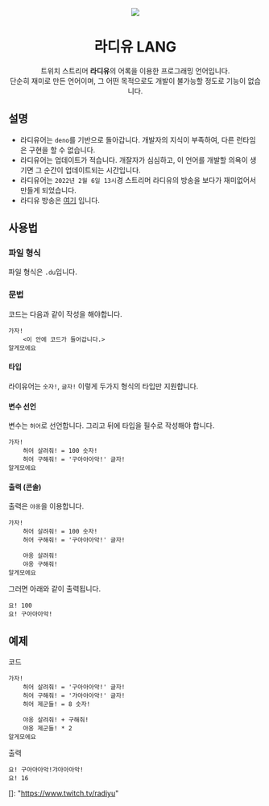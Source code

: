 <p align="center">
    <img src="https://w.namu.la/s/ad9c8d3717c499539b97476d2ef0460dad01707f278b44584b9f2ed23d80a7e1eed6114797fd6aa4e0fa798b15d4b3a317d8fd1e7faf3817a678e6e8f4cf2e24513ddefdecbc79734f46471a3af5268c" alr />
</p>

<h1 align="center">라디유 LANG</h1>

<p align="center">
    트위치 스트리머 <b>라디유</b>의 어록을 이용한 프로그래밍 언어입니다. <br />
    단순히 재미로 만든 언어이며, 그 어떤 목적으로도 개발이 불가능할 정도로 기능이 없습니다.
</p>

<h2>설명</h2>

- 라디유어는 `deno`를 기반으로 돌아갑니다. 개발자의 지식이 부족하여, 다른 런타임은 구현을 할 수 없습니다.
- 라디유어는 업데이트가 적습니다. 개잘자가 심심하고, 이 언어를 개발할 의욕이 생기면 그 순간이 업데이트되는 시간입니다.
- 라디유어는 `2022년 2월 6일 13시`경 스트리머 라디유의 방송을 보다가 재미없어서 만들게 되었습니다.
- 라디유 방송은 [여기](https://www.twitch.tv/radiyu) 입니다.

<h2>사용법</h2>

<h3>파일 형식</h3>

파일 형식은 `.du`입니다.

<h3>문법</h3>

코드는 다음과 같이 작성을 해야합니다.

```du
가자!
    <이 안에 코드가 들어갑니다.>
알게모에요
```

<h4>타입</h4>

라이유어는 `숫자!`, `글자!` 이렇게 두가지 형식의 타입만 지원합니다.

<h4>변수 선언</h4>

변수는 `허어`로 선언합니다. 그리고 뒤에 타입을 필수로 작성해야 합니다.

```du
가자!
    허어 살려줘! = 100 숫자!
    허어 구해줘! = '구아아아악!' 글자!
알게모에요
```

<h4>출력 (콘솔)</h4>

출력은 `야옹`을 이용합니다.

```du
가자!
    허어 살려줘! = 100 숫자!
    허어 구해줘! = '구아아아악!' 글자!
    
    야옹 살려줘!
    야옹 구해줘!
알게모에요
```

그러면 아래와 같이 출력됩니다.

```text
요! 100
요! 구아아아악!
```

<h2>예제</h2>

코드
```du
가자!
    허어 살려줘! = '구아아아악!' 글자!
    허어 구해줘! = '갸아아아악!' 글자!
    허어 제군들! = 8 숫자!
    
    야옹 살려줘! + 구해줘!
    야옹 제군들! * 2
알게모에요
```

출력
```text
요! 구아아아악!갸아아아악!
요! 16
```


[]: "https://www.twitch.tv/radiyu"
